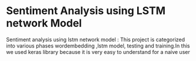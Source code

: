 # Sentiment Analysis using LSTM network Model
Sentiment analysis using lstm network model : This project is categorized into various phases wordembedding ,lstm model, testing
and training.In this we used keras library because it is very easy to understand for a naive user
